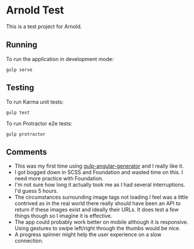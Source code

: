 # Arnold Test

This is a test project for Arnold.

## Running

To run the application in development mode:

    gulp serve

## Testing

To run Karma unit tests:

    gulp test

To run Protractor e2e tests:

    gulp protractor

## Comments

* This was my first time using [gulp-angular-generator][gulp-angular-generator] and I really like it.
* I got bogged down in SCSS and Foundation and wasted time on this. I need more practice with Foundation.
* I'm not sure how long it actually took me as I had several interruptions. I'd guess 5 hours.
* The circumstances surrounding image tags not loading I feel was a little contrived as in the real world there really should have been an API to return if these images exist and ideally their URLs. It does test a few things though so I imagine it is effective.
* The app could probably work better on mobile although it is responsive. Using gestures to swipe left/right through the thumbs would be nice.
* A progress spinner might help the user experience on a slow connection.


[gulp-angular-generator]: https://github.com/Swiip/generator-gulp-angular
